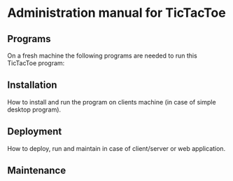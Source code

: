 # Administration manual for TicTacToe

## Programs
On a fresh machine the following programs are needed to run this TicTacToe program:

## Installation
How to install and run the program on clients machine (in case of simple desktop program).

## Deployment
How to deploy, run and maintain in case of client/server or web application.

## Maintenance